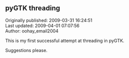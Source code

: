 ## pyGTK threading  
Originally published: 2009-03-31 16:24:51  
Last updated: 2009-04-01 07:07:56  
Author: oohay_email2004   
  
This is my first successful attempt at threading in pyGTK.

Suggestions please.